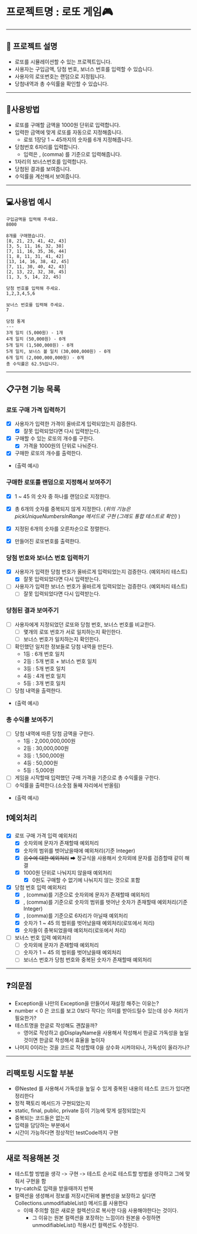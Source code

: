 # 프로젝트명 : 로또 게임🎮

---

## 📖 프로젝트 설명

- 로또를 시뮬레이션할 수 있는 프로젝트입니다.
- 사용자는 구입금액, 당첨 번호, 보너스 번호를 입력할 수 있습니다.
- 사용자의 로또번호는 랜덤으로 지정됩니다.
- 당첨내역과 총 수익률을 확인할 수 있습니다.

---

## 📍사용방법

- 로또를 구매할 금액을 1000원 단위로 입력합니다.
- 입력한 금액에 맞게 로또를 자동으로 지정해줍니다.
    - 로또 1장당 1 ~ 45까지의 숫자를 6개 지정해줍니다.
- 당첨번호 6자리를 입력합니다.
    - 입력은 , (comma) 를 기준으로 입력해줍니다.
- 1자리의 보너스번호를 입력합니다.
- 당첨된 결과를 보여줍니다.
- 수익률을 계산해서 보여줍니다.

---

## 💻사용법 예시

```
구입금액을 입력해 주세요.
8000

8개를 구매했습니다.
[8, 21, 23, 41, 42, 43] 
[3, 5, 11, 16, 32, 38] 
[7, 11, 16, 35, 36, 44] 
[1, 8, 11, 31, 41, 42] 
[13, 14, 16, 38, 42, 45] 
[7, 11, 30, 40, 42, 43] 
[2, 13, 22, 32, 38, 45] 
[1, 3, 5, 14, 22, 45]

당첨 번호를 입력해 주세요.
1,2,3,4,5,6

보너스 번호를 입력해 주세요.
7

당첨 통계
---
3개 일치 (5,000원) - 1개
4개 일치 (50,000원) - 0개
5개 일치 (1,500,000원) - 0개
5개 일치, 보너스 볼 일치 (30,000,000원) - 0개
6개 일치 (2,000,000,000원) - 0개
총 수익률은 62.5%입니다.
```

---

## 📋구현 기능 목록

### 로또 구매 가격 입력하기

- [x] 사용자가 입력한 가격이 올바르게 입력되었는지 검증한다.
    - [x] 잘못 입력되었다면 다시 입력받는다.
- [x] 구매할 수 있는 로또의 개수를 구한다.
    - [x] 가격을 1000원의 단위로 나눠준다.
- [x] 구매한 로또의 개수를 출력한다.
- (출력 예시)

### 구매한 로또를 랜덤으로 지정해서 보여주기

- [x] 1 ~ 45 의 숫자 중 하나를 랜덤으로 지정한다.
- [x] 총 6개의 숫자를 중복되지 않게 지정한다.
  (_위의 기능은 pickUniqueNumbersInRange 메서드로 구현 (그래도 통합 테스트로 확인)_ )

- [x] 지정된 6개의 숫자를 오른차순으로 정렬한다.
- [x] 만들어진 로또번호를 출력한다.

### 당첨 번호와 보너스 번호 입력하기

- [x] 사용자가 입력한 당첨 번호가 올바르게 입력되었는지 검증한다. (예외처리 테스트)
    - [x] 잘못 입력되었다면 다시 입력받는다.
- [ ] 사용자가 입력한 보너스 번호가 올바르게 입력되었는 검증한다. (예외처리 테스트)
    - [ ] 잘못 입력되었다면 다시 입력받는다.

### 당첨된 결과 보여주기

- [ ] 사용자에게 지정되었던 로또와 당첨 번호, 보너스 번호를 비교한다.
    - [ ] 몇개의 로또 번호가 서로 일치하는지 확인한다.
    - [ ] 보너스 번호가 일치하는지 확인한다.
- [ ] 확인했던 일치한 정보들로 당첨 내역을 만든다.
    - 1등 : 6개 번호 일치
    - 2등 : 5개 번호 + 보너스 번호 일치
    - 3등 : 5개 번호 일치
    - 4등 : 4개 번호 일치
    - 5등 : 3개 번호 일치
- [ ] 당첨 내역을 출력한다.
- (출력 예시)

### 총 수익률 보여주기

- [ ] 당첨 내역에 따른 당첨 금액을 구한다.
    - 1등 : 2,000,000,000원
    - 2등 : 30,000,000원
    - 3등 : 1,500,000원
    - 4등 : 50,000원
    - 5등 : 5,000원
- [ ] 게임을 시작할때 입력했던 구매 가격을 기준으로 총 수익률을 구한다.
- [ ] 수익률을 출력한다.(소숫점 둘째 자리에서 반올림)
- (출력 예시)

## ❗예외처리

- [x] 로또 구매 가격 입력 예외처리
    - [x] 숫자외에 문자가 존재할때 예외처리
    - [x] 숫자의 범위를 벗어났을때에 예외처리(기준 Integer)
    - [x]  ~~음수에 대한 예외처리~~ ➡ 정규식을 사용해서 숫자외에 문자를 검증할때 같이 해결
    - [x] 1000원 단위로 나눠지지 않을때 예외처리
        - [x] 0원도 구매할 수 없기에 나눠지지 않는 것으로 포함
- [x] 당첨 번호 입력 예외처리
    - [x] , (comma)를 기준으로 숫자외에 문자가 존재할때 예외처리
    - [x] , (comma)를 기준으로 숫자의 범위를 벗어난 숫자가 존재할때 예외처리(기준 Integer)
    - [x] , (comma)를 기준으로 6자리가 아닐때 예외처리
    - [x] 숫자가 1 ~ 45 의 범위를 벗어났을때 예외처리(로또에서 처리)
    - [x] 숫자들이 중복되었을때 예외처리(로또에서 처리)
- [ ] 보너스 번호 입력 예외처리
    - [ ] 숫자외에 문자가 존재할때 예외처리
    - [ ] 숫자가 1 ~ 45 의 범위를 벗어났을때 예외처리
    - [ ] 보너스 번호가 당첨 번호와 중복된 숫자가 존재할때 예외처리

---

## ❓의문점

- Exception을 나만의 Exception을 만들어서 재설정 해주는 이유는?
- number < 0 은 코드를 보고 0보다 작다는 의미를 받아드릴수 있는데 상수 처리가 필요한가?
- 테스트명을 한글로 작성해도 괜찮을까?
    - 영어로 작성하고 @DisplayName을 사용해서 작성해서 한글로 가독성을 높일 것이면 한글로 작성해서 효율을 높이자
- 나머지 0이라는 것을 코드로 작성할때 0을 상수화 시켜야되나, 가독성이 올라가나?

---

## 리팩토링 시도할 부분

- @Nested 를 사용해서 가독성을 높일 수 있게 중복된 내용의 테스트 코드가 있다면 정리한다
- 정적 팩토리 메서드가 구현되었는지
- static, final, public, private 등이 기능에 맞게 설정되었는지
- 중복되는 코드들은 없는지
- 입력을 담당하는 부분에서
- 시간이 가능하다면 정상적인 testCode까지 구현

---

## 새로 적용해본 것

- 테스트할 방법을 생각 -> 구현 -> 테스트 순서로 테스트할 방법을 생각하고 그에 맞춰서 구현을 함
- try-catch로 입력을 받을때까지 반복
- 컬렉션을 생성해서 정보를 저장시킨뒤에 불변성을 보장하고 싶다면 Collections.unmodifiableList() 메서드를 사용한다
    - 이때 주의할 점은 새로운 컬렉션으로 복사한 다음 사용해야한다는 것이다.
        - 그 이유는 원본 컬렉션을 포장하는 느낌이라 원본을 수정하면 unmodifiableList() 적용시킨 컬렉션도 수정된다.